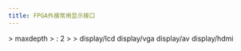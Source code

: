 ```yaml
---
title: FPGA外接常用显示接口 
---
```


\> maxdepth \> : 2 \> \> display/lcd display/vga display/av display/hdmi